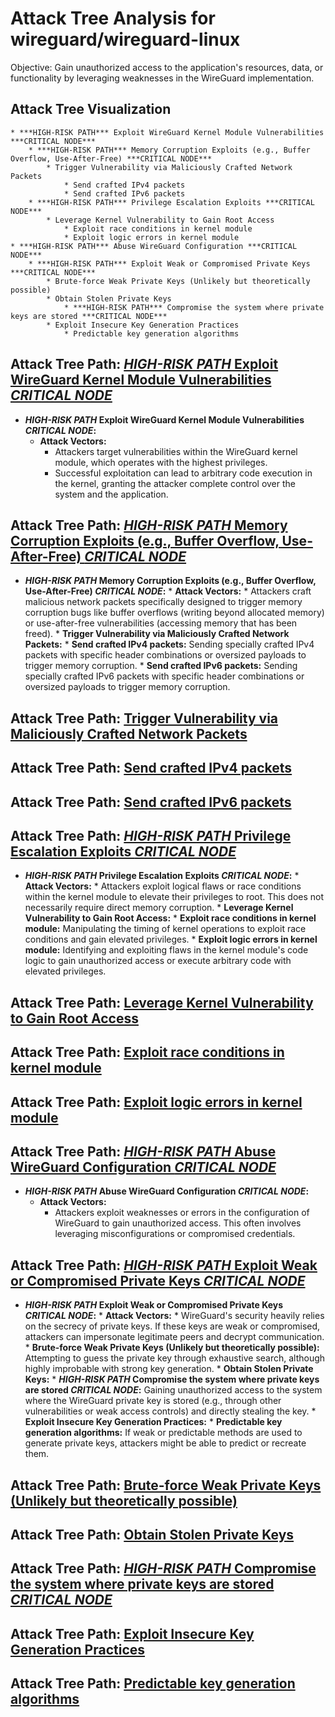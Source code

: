 # Attack Tree Analysis for wireguard/wireguard-linux

Objective: Gain unauthorized access to the application's resources, data, or functionality by leveraging weaknesses in the WireGuard implementation.

## Attack Tree Visualization

```
* ***HIGH-RISK PATH*** Exploit WireGuard Kernel Module Vulnerabilities ***CRITICAL NODE***
    * ***HIGH-RISK PATH*** Memory Corruption Exploits (e.g., Buffer Overflow, Use-After-Free) ***CRITICAL NODE***
        * Trigger Vulnerability via Maliciously Crafted Network Packets
            * Send crafted IPv4 packets
            * Send crafted IPv6 packets
    * ***HIGH-RISK PATH*** Privilege Escalation Exploits ***CRITICAL NODE***
        * Leverage Kernel Vulnerability to Gain Root Access
            * Exploit race conditions in kernel module
            * Exploit logic errors in kernel module
* ***HIGH-RISK PATH*** Abuse WireGuard Configuration ***CRITICAL NODE***
    * ***HIGH-RISK PATH*** Exploit Weak or Compromised Private Keys ***CRITICAL NODE***
        * Brute-force Weak Private Keys (Unlikely but theoretically possible)
        * Obtain Stolen Private Keys
            * ***HIGH-RISK PATH*** Compromise the system where private keys are stored ***CRITICAL NODE***
        * Exploit Insecure Key Generation Practices
            * Predictable key generation algorithms
```


## Attack Tree Path: [***HIGH-RISK PATH*** Exploit WireGuard Kernel Module Vulnerabilities ***CRITICAL NODE***](./attack_tree_paths/high-risk_path_exploit_wireguard_kernel_module_vulnerabilities_critical_node.md)

* *****HIGH-RISK PATH*** Exploit WireGuard Kernel Module Vulnerabilities ***CRITICAL NODE***:**
    * **Attack Vectors:**
        * Attackers target vulnerabilities within the WireGuard kernel module, which operates with the highest privileges.
        * Successful exploitation can lead to arbitrary code execution in the kernel, granting the attacker complete control over the system and the application.

## Attack Tree Path: [***HIGH-RISK PATH*** Memory Corruption Exploits (e.g., Buffer Overflow, Use-After-Free) ***CRITICAL NODE***](./attack_tree_paths/high-risk_path_memory_corruption_exploits__e_g___buffer_overflow__use-after-free__critical_node.md)

* *****HIGH-RISK PATH*** Memory Corruption Exploits (e.g., Buffer Overflow, Use-After-Free) ***CRITICAL NODE***:**
        * **Attack Vectors:**
            * Attackers craft malicious network packets specifically designed to trigger memory corruption bugs like buffer overflows (writing beyond allocated memory) or use-after-free vulnerabilities (accessing memory that has been freed).
            * **Trigger Vulnerability via Maliciously Crafted Network Packets:**
                * **Send crafted IPv4 packets:** Sending specially crafted IPv4 packets with specific header combinations or oversized payloads to trigger memory corruption.
                * **Send crafted IPv6 packets:** Sending specially crafted IPv6 packets with specific header combinations or oversized payloads to trigger memory corruption.

## Attack Tree Path: [Trigger Vulnerability via Maliciously Crafted Network Packets](./attack_tree_paths/trigger_vulnerability_via_maliciously_crafted_network_packets.md)



## Attack Tree Path: [Send crafted IPv4 packets](./attack_tree_paths/send_crafted_ipv4_packets.md)



## Attack Tree Path: [Send crafted IPv6 packets](./attack_tree_paths/send_crafted_ipv6_packets.md)



## Attack Tree Path: [***HIGH-RISK PATH*** Privilege Escalation Exploits ***CRITICAL NODE***](./attack_tree_paths/high-risk_path_privilege_escalation_exploits_critical_node.md)

* *****HIGH-RISK PATH*** Privilege Escalation Exploits ***CRITICAL NODE***:**
        * **Attack Vectors:**
            * Attackers exploit logical flaws or race conditions within the kernel module to elevate their privileges to root. This does not necessarily require direct memory corruption.
            * **Leverage Kernel Vulnerability to Gain Root Access:**
                * **Exploit race conditions in kernel module:** Manipulating the timing of kernel operations to exploit race conditions and gain elevated privileges.
                * **Exploit logic errors in kernel module:** Identifying and exploiting flaws in the kernel module's code logic to gain unauthorized access or execute arbitrary code with elevated privileges.

## Attack Tree Path: [Leverage Kernel Vulnerability to Gain Root Access](./attack_tree_paths/leverage_kernel_vulnerability_to_gain_root_access.md)



## Attack Tree Path: [Exploit race conditions in kernel module](./attack_tree_paths/exploit_race_conditions_in_kernel_module.md)



## Attack Tree Path: [Exploit logic errors in kernel module](./attack_tree_paths/exploit_logic_errors_in_kernel_module.md)



## Attack Tree Path: [***HIGH-RISK PATH*** Abuse WireGuard Configuration ***CRITICAL NODE***](./attack_tree_paths/high-risk_path_abuse_wireguard_configuration_critical_node.md)

* *****HIGH-RISK PATH*** Abuse WireGuard Configuration ***CRITICAL NODE***:**
    * **Attack Vectors:**
        * Attackers exploit weaknesses or errors in the configuration of WireGuard to gain unauthorized access. This often involves leveraging misconfigurations or compromised credentials.

## Attack Tree Path: [***HIGH-RISK PATH*** Exploit Weak or Compromised Private Keys ***CRITICAL NODE***](./attack_tree_paths/high-risk_path_exploit_weak_or_compromised_private_keys_critical_node.md)

* *****HIGH-RISK PATH*** Exploit Weak or Compromised Private Keys ***CRITICAL NODE***:**
        * **Attack Vectors:**
            * WireGuard's security heavily relies on the secrecy of private keys. If these keys are weak or compromised, attackers can impersonate legitimate peers and decrypt communication.
            * **Brute-force Weak Private Keys (Unlikely but theoretically possible):** Attempting to guess the private key through exhaustive search, although highly improbable with strong key generation.
            * **Obtain Stolen Private Keys:**
                * *****HIGH-RISK PATH*** Compromise the system where private keys are stored ***CRITICAL NODE***:** Gaining unauthorized access to the system where the WireGuard private key is stored (e.g., through other vulnerabilities or weak access controls) and directly stealing the key.
            * **Exploit Insecure Key Generation Practices:**
                * **Predictable key generation algorithms:** If weak or predictable methods are used to generate private keys, attackers might be able to predict or recreate them.

## Attack Tree Path: [Brute-force Weak Private Keys (Unlikely but theoretically possible)](./attack_tree_paths/brute-force_weak_private_keys__unlikely_but_theoretically_possible_.md)



## Attack Tree Path: [Obtain Stolen Private Keys](./attack_tree_paths/obtain_stolen_private_keys.md)



## Attack Tree Path: [***HIGH-RISK PATH*** Compromise the system where private keys are stored ***CRITICAL NODE***](./attack_tree_paths/high-risk_path_compromise_the_system_where_private_keys_are_stored_critical_node.md)



## Attack Tree Path: [Exploit Insecure Key Generation Practices](./attack_tree_paths/exploit_insecure_key_generation_practices.md)



## Attack Tree Path: [Predictable key generation algorithms](./attack_tree_paths/predictable_key_generation_algorithms.md)



